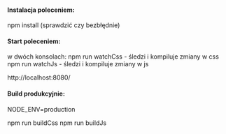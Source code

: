 #### Instalacja poleceniem:

npm install (sprawdzić czy bezbłędnie)


#### Start poleceniem:

w dwóch konsolach:
npm run watchCss	- śledzi i kompiluje zmiany w css
npm run watchJs		- śledzi i kompiluje zmiany w js

http://localhost:8080/


#### Build produkcyjnie:

NODE_ENV=production

npm run buildCss
npm run buildJs



